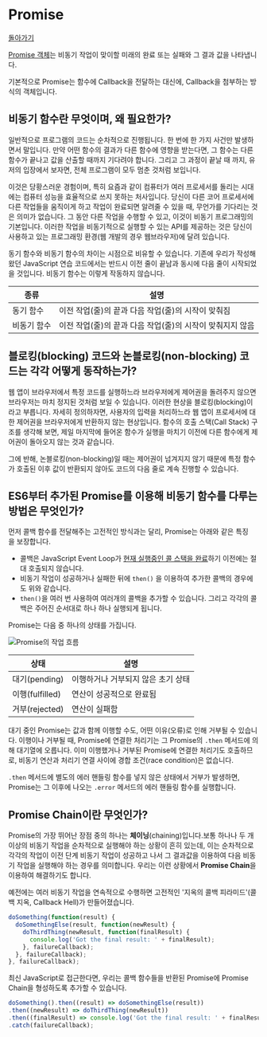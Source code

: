 # Promise

[돌아가기](/../javascript/)

[Promise 객체](https://developer.mozilla.org/ko/docs/Web/JavaScript/Reference/Global_Objects/Promise)는 비동기 작업이 맞이할 미래의 완료 또는 실패와 그 결과 값을 나타냅니다. 

기본적으로 Promise는 함수에 Callback을 전달하는 대신에, Callback을 첨부하는 방식의 객체입니다.

## 비동기 함수란 무엇이며, 왜 필요한가?

일반적으로 프로그램의 코드는 순차적으로 진행됩니다. 한 번에 한 가지 사건만 발생하면서 말입니다. 만약 어떤 함수의 결과가 다른 함수에 영향을 받는다면, 그 함수는 다른 함수가 끝나고 값을 산출할 때까지 기다려야 합니다. 그리고 그 과정이 끝날 때 까지, 유저의 입장에서 보자면, 전체 프로그램이 모두 멈춘 것처럼 보입니다.

이것은 당황스러운 경험이며, 특히 요즘과 같이 컴퓨터가 여러 프로세서를 돌리는 시대에는 컴퓨터 성능을 효율적으로 쓰지 못하는 처사입니다. 당신이 다른 코어 프로세서에 다른 작업들을 움직이게 하고 작업이 완료되면 알려줄 수 있을 때, 무언가를 기다리는 것은 의미가 없습니다. 그 동안 다른 작업을 수행할 수 있고, 이것이 비동기 프로그래밍의 기본입니다. 이러한 작업을 비동기적으로 실행할 수 있는 API를 제공하는 것은 당신이 사용하고 있는 프로그래밍 환경(웹 개발의 경우 웹브라우저)에 달려 있습니다.

동기 함수와 비동기 함수의 차이는 시점으로 비유할 수 있습니다. 기존에 우리가 작성해 왔던 JavaScript 연습 코드에서는 반드시 이전 줄이 끝남과 동시에 다음 줄이 시작되었을 것입니다. 비동기 함수는 이렇게 작동하지 않습니다.

| 종류 | 설명 |
| --- | --- |
| 동기 함수 | 이전 작업(줄)의 끝과 다음 작업(줄)의 시작이 맞춰짐 |
| 비동기 함수 | 이전 작업(줄)의 끝과 다음 작업(줄)의 시작이 맞춰지지 않음 |

## 블로킹(blocking) 코드와 논블로킹(non-blocking) 코드는 각각 어떻게 동작하는가?

웹 앱이 브라우저에서 특정 코드를 실행하느라 브라우저에게 제어권을 돌려주지 않으면 브라우저는 마치 정지된 것처럼 보일 수 있습니다. 이러한 현상을 블로킹(blocking)이라고 부릅니다. 자세히 정의하자면, 사용자의 입력을 처리하느라 웹 앱이 프로세서에 대한 제어권을 브라우저에게 반환하지 않는 현상입니다. 함수의 호출 스택(Call Stack) 구조를 생각해 보면, 제일 마지막에 들어온 함수가 실행을 마치기 이전에 다른 함수에게 제어권이 돌아오지 않는 것과 같습니다. 

그에 반해, 논블로킹(non-blocking)일 때는 제어권이 넘겨지지 않기 때문에 특정 함수가 호출된 이후 값이 반환되지 않아도 코드의 다음 줄로 계속 진행할 수 있습니다.

## ES6부터 추가된 Promise를 이용해 비동기 함수를 다루는 방법은 무엇인가?

먼저 콜백 함수를 전달해주는 고전적인 방식과는 달리, Promise는 아래와 같은 특징을 보장합니다.

* 콜백은 JavaScript Event Loop가 [현재 실행중인 콜 스택을 완료](https://developer.mozilla.org/en-US/docs/Web/JavaScript/EventLoop#run-to-completion)하기 이전에는 절대 호출되지 않습니다.
* 비동기 작업이 성공하거나 실패한 뒤에 `then()` 을 이용하여 추가한 콜백의 경우에도 위와 같습니다.
* `then()`을 여러 번 사용하여 여러개의 콜백을 추가할 수 있습니다. 그리고 각각의 콜백은 주어진 순서대로 하나 하나 실행되게 됩니다.

Promise는 다음 중 하나의 상태를 가집니다.

![Promise의 작업 흐름](https://user-images.githubusercontent.com/52960121/126061518-413f8376-d66d-4013-ab6a-ae56b526eb72.png)

| 상태 | 설명 | 
| --- | --- | 
| 대기(pending) | 이행하거나 거부되지 않은 초기 상태 | 
| 이행(fulfilled) | 연산이 성공적으로 완료됨 | 
| 거부(rejected) | 연산이 실패함 | 

대기 중인 Promise는 값과 함께 이행할 수도, 어떤 이유(오류)로 인해 거부될 수 있습니다. 이행이나 거부될 때, Promise에 연결한 처리기는 그 Promise의 `.then` 메서드에 의해 대기열에 오릅니다. 이미 이행했거나 거부된 Promise에 연결한 처리기도 호출하므로, 비동기 연산과 처리기 연결 사이에 경합 조건(race condition)은 없습니다.

`.then` 메서드에 별도의 에러 핸들링 함수를 넣지 않은 상태에서 거부가 발생하면, Promise는 그 이후에 나오는 `.error` 메서드의 에러 핸들링 함수를 실행합니다.

## Promise Chain이란 무엇인가?

Promise의 가장 뛰어난 장점 중의 하나는 **체이닝**(chaining)입니다.보통 하나나 두 개 이상의 비동기 작업을 순차적으로 실행해야 하는 상황이 흔히 있는데, 이는 순차적으로 각각의 작업이 이전 단계 비동기 작업이 성공하고 나서 그 결과값을 이용하여 다음 비동기 작업을 실행해야 하는 경우를 의미합니다. 우리는 이런 상황에서 **Promise Chain**을 이용하여 해결하기도 합니다.

예전에는 여러 비동기 작업을 연속적으로 수행하면 고전적인 '지옥의 콜백 피라미드'(콜백 지옥, Callback Hell)가 만들어졌습니다.

```javascript
doSomething(function(result) {
  doSomethingElse(result, function(newResult) {
    doThirdThing(newResult, function(finalResult) {
      console.log('Got the final result: ' + finalResult);
    }, failureCallback);
  }, failureCallback);
}, failureCallback);
```

최신 JavaScript로 접근한다면, 우리는 콜백 함수들을 반환된 Promise에 Promise Chain을 형성하도록 추가할 수 있습니다.

```javascript
doSomething().then((result) => doSomethingElse(result))
.then((newResult) => doThirdThing(newResult))
.then((finalResult) => console.log('Got the final result: ' + finalResult))
.catch(failureCallback);
```